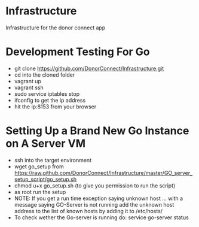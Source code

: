 Infrastructure
==============

Infrastructure for the donor connect app

Development Testing For Go
==========================

* git clone https://github.com/DonorConnect/Infrastructure.git
* cd into the cloned folder
* vagrant up
* vagrant ssh 
* sudo service iptables stop
* ifconfig to get the ip address
* hit the ip:8153 from your browser

Setting Up a Brand New Go Instance on A Server VM
=================================================
* ssh into the target environment
* wget go_setup from https://raw.github.com/DonorConnect/Infrastructure/master/GO_server_setup_script/go_setup.sh 
* chmod u+x go_setup.sh (to give you permission to run the script)
* as root run the setup
* NOTE: If you get a run time exception saying unknown host ... with a message saying GO-Server is not running add the unknown host address to the list of known hosts by adding it to /etc/hosts/
* To check wether the Go-server is running do: service go-server status 


